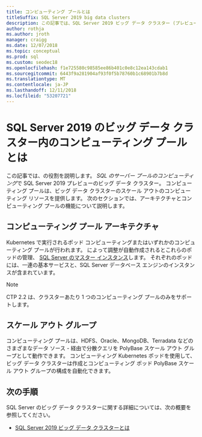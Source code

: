 ```yaml
---
title: コンピューティング プールとは
titleSuffix: SQL Server 2019 big data clusters
description: この記事では、SQL Server 2019 ビッグ データ クラスター (プレビュー) のコンピューティング プールについて説明します。
author: rothja
ms.author: jroth
manager: craigg
ms.date: 12/07/2018
ms.topic: conceptual
ms.prod: sql
ms.custom: seodec18
ms.openlocfilehash: f1e725580c98585ee86b401c0e8c12ea143cdab1
ms.sourcegitcommit: 6443f9a281904af93f0f5b78760b1c68901b7b8d
ms.translationtype: MT
ms.contentlocale: ja-JP
ms.lasthandoff: 12/11/2018
ms.locfileid: "53207721"
---
```

# <a name="what-are-compute-pools-in-a-sql-server-2019-big-data-cluster"></a>SQL Server 2019 のビッグ データ クラスター内のコンピューティング プールとは

この記事では、の役割を説明します。 *SQL のサーバー プールのコンピューティング*で SQL Server 2019 プレビューのビッグ データ クラスター。 コンピューティング プールは、ビッグ データ クラスターのスケール アウトのコンピューティング リソースを提供します。 次のセクションでは、アーキテクチャとコンピューティング プールの機能について説明します。

## <a name="compute-pool-architecture"></a>コンピューティング プール アーキテクチャ

Kubernetes で実行されるポッド コンピューティングまたはいずれかのコンピューティング プールが行われます。 によって調整が自動作成されるとこれらのポッドの管理、 [SQL Server のマスター インスタンス](concept-master-instance.md)します。 それぞれのポッドには、一連の基本サービスと、SQL Server データベース エンジンのインスタンスが含まれています。

> [!NOTE]
> CTP 2.2 は、クラスターあたり 1 つのコンピューティング プールのみをサポートします。

## <a name="scale-out-groups"></a>スケール アウト グループ

コンピューティング プールは、HDFS、Oracle、MongoDB、Terradata などのさまざまなデータ ソース - 経由で分散クエリを PolyBase スケール アウト グループとして動作できます。 コンピューティング Kubernetes ポッドを使用して、ビッグ データ クラスターは作成とコンピューティング ポッド PolyBase スケール アウト グループの構成を自動化できます。

## <a name="next-steps"></a>次の手順

SQL Server のビッグ データ クラスターに関する詳細については、次の概要を参照してください。

- [SQL Server 2019 ビッグ データ クラスターとは](big-data-cluster-overview.md)
